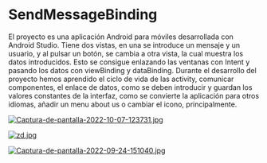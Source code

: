 # SendMessageBinding
El proyecto es una aplicación Android para móviles desarrollada con Android Studio. Tiene dos vistas, en una se introduce un mensaje y un usuario, y al pulsar un botón, se cambia a otra vista, la cual muestra los datos introducidos. Esto se consigue enlazando las ventanas con Intent y pasando los datos con viewBinding y dataBinding.
Durante el desarrollo del proyecto hemos aprendido el ciclo de vida de las activity, comunicar componentes, el enlace de datos, como se deben introducir y guardan los valores constantes de la interfaz, como se convierte la aplicación para otros idiomas, añadir un menu about us o cambiar el icono, principalmente.

[![Captura-de-pantalla-2022-10-07-123731.jpg](https://i.postimg.cc/ZKPxz3f6/Captura-de-pantalla-2022-10-07-123731.jpg)](https://postimg.cc/nCzDvsfL)

[![zd.jpg](https://i.postimg.cc/G3g1J8PJ/zd.jpg)](https://postimg.cc/mh9qTr5t)


[![Captura-de-pantalla-2022-09-24-151040.jpg](https://i.postimg.cc/xCxLtDPC/Captura-de-pantalla-2022-09-24-151040.jpg)](https://postimg.cc/34GyxqV5)


